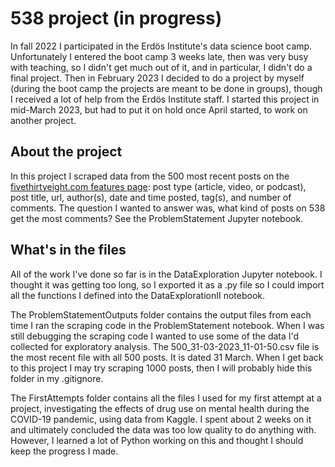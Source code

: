 # 538 project (in progress)

In fall 2022 I participated in the Erdös Institute's data science boot camp.  Unfortunately I entered the boot camp 3 weeks late, then was very busy with teaching, so I didn't get much out of it, and in particular, I didn't do a final project.  Then in February 2023 I decided to do a project by myself (during the boot camp the projects are meant to be done in groups), though I received a lot of help from the Erdös Institute staff.  I started this project in mid-March 2023, but had to put it on hold once April started, to work on another project.

## About the project

In this project I scraped data from the 500 most recent posts on the [fivethirtyeight.com features page](https://fivethirtyeight.com/features/): post type (article, video, or podcast), post title, url, author(s), date and time posted, tag(s), and number of comments.  The question I wanted to answer was, what kind of posts on 538 get the most comments?  See the ProblemStatement Jupyter notebook.

## What's in the files

All of the work I've done so far is in the DataExploration Jupyter notebook.  I thought it was getting too long, so I exported it as a .py file so I could import all the functions I defined into the DataExplorationII notebook.

The ProblemStatementOutputs folder contains the output files from each time I ran the scraping code in the ProblemStatement notebook.  When I was still debugging the scraping code I wanted to use some of the data I'd collected for exploratory analysis.  The 500_31-03-2023_11-01-50.csv file is the most recent file with all 500 posts.  It is dated 31 March.  When I get back to this project I may try scraping 1000 posts, then I will probably hide this folder in my .gitignore.  

The FirstAttempts folder contains all the files I used for my first attempt at a project, investigating the effects of drug use on mental health during the COVID-19 pandemic, using data from Kaggle.  I spent about 2 weeks on it and ultimately concluded the data was too low quality to do anything with.  However, I learned a lot of Python working on this and thought I should keep the progress I made.




